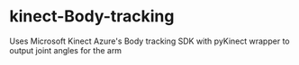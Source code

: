 # kinect-Body-tracking

Uses Microsoft Kinect Azure's Body tracking SDK with pyKinect wrapper to output joint angles for the arm
